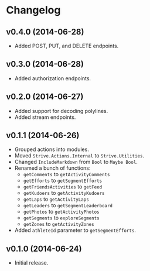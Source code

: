 # Changelog

## v0.4.0 (2014-06-28)

-   Added POST, PUT, and DELETE endpoints.

## v0.3.0 (2014-06-28)

-   Added authorization endpoints.

## v0.2.0 (2014-06-27)

-   Added support for decoding polylines.
-   Added stream endpoints.

## v0.1.1 (2014-06-26)

-   Grouped actions into modules.
-   Moved `Strive.Actions.Internal` to `Strive.Utilities`.
-   Changed `IncludeMarkdown` from `Bool` to `Maybe Bool`.
-   Renamed a bunch of functions:
    -   `getComments` to `getActivityComments`
    -   `getEfforts` to `getSegmentEfforts`
    -   `getFriendsActivities` to `getFeed`
    -   `getKudoers` to `getActivityKudoers`
    -   `getLaps` to `getActivityLaps`
    -   `getLeaders` to `getSegmentLeaderboard`
    -   `getPhotos` to `getActivityPhotos`
    -   `getSegments` to `exploreSegments`
    -   `getZones` to `getActivityZones`
-   Added `athleteId` parameter to `getSegmentEfforts`.

## v0.1.0 (2014-06-24)

-   Initial release.
